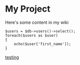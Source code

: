 # My Project

Here's some content in my wiki

```
$users = $db->users()->select();
foreach($users as $user)
{
	echo($user['first_name']);
}

```

[testing](newfile.md)